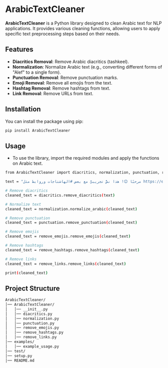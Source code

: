 # ArabicTextCleaner

**ArabicTextCleaner** is a Python library designed to clean Arabic text for NLP applications. It provides various cleaning functions, allowing users to apply specific text preprocessing steps based on their needs.

## Features

- **Diacritics Removal**: Remove Arabic diacritics (tashkeel).
- **Normalization**: Normalize Arabic text (e.g., converting different forms of "Alef" to a single form).
- **Punctuation Removal**: Remove punctuation marks.
- **Emoji Removal**: Remove all emojis from the text.
- **Hashtag Removal**: Remove hashtags from text.
- **Link Removal**: Remove URLs from text.

## Installation

You can install the package using pip:

```bash
pip install ArabicTextCleaner
```

## Usage
- To use the library, import the required modules and apply the functions on Arabic text.
```bash
from ArabicTextCleaner import diacritics, normalization, punctuation, remove_emojis, remove_hashtags, remove_links

text = "مرحبًا 😊! هذا نصٌّ تجريبيٌّ مع بعض #الهاشتاجات وروابط مثل https://example.com"

# Remove diacritics
cleaned_text = diacritics.remove_diacritics(text)

# Normalize text
cleaned_text = normalization.normalize_arabic(cleaned_text)

# Remove punctuation
cleaned_text = punctuation.remove_punctuation(cleaned_text)

# Remove emojis
cleaned_text = remove_emojis.remove_emojis(cleaned_text)

# Remove hashtags
cleaned_text = remove_hashtags.remove_hashtags(cleaned_text)

# Remove links
cleaned_text = remove_links.remove_links(cleaned_text)

print(cleaned_text)
```
## Project Structure
```bash
ArabicTextCleaner/
│── ArabicTextCleaner/
│   │── __init__.py
│   │── diacritics.py
│   │── normalization.py
│   │── punctuation.py
│   │── remove_emojis.py
│   │── remove_hashtags.py
│   │── remove_links.py
│── examples/
│   │── example_usage.py
│── test/
│── setup.py
│── README.md
```
